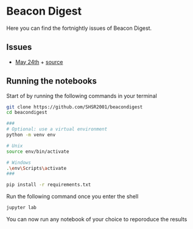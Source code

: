 # Beacon Digest

Here you can find the fortnightly issues of Beacon Digest. 

## Issues 

- [May 24th]() + [source](https://github.com/SHSR2001/beacondigest/blob/main/notebooks/beacondigest_24thMay.ipynb)

## Running the notebooks 

Start of by running the following commands in your terminal 

```bash
git clone https://github.com/SHSR2001/beacondigest
cd beacondigest

###
# Optional: use a virtual environment
python -m venv env

# Unix
source env/bin/activate

# Windows
.\env\Scripts\activate
###

pip install -r requirements.txt
```

Run the following command once you enter the shell

```bash
jupyter lab
```
You can now run any notebook of your choice to reporoduce the results 
